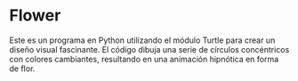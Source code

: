 # Flower
Este es un programa en Python utilizando el módulo Turtle para crear un diseño visual fascinante. El código dibuja una serie de círculos concéntricos con colores cambiantes, resultando en una animación hipnótica en forma de flor.

